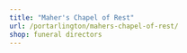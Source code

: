 ```yaml
---
title: "Maher's Chapel of Rest"
url: /portarlington/mahers-chapel-of-rest/
shop: funeral directors
---
```

